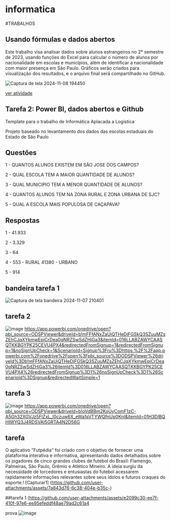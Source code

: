 # informatica

#TRABALHOS

## Usando fórmulas e dados abertos

Este trabalho visa analisar dados sobre alunos estrangeiros no 2º semestre de 2023, usando funções do Excel para calcular o número de alunos por nacionalidade em escolas e municípios, além de identificar a nacionalidade com maior presença em São Paulo. Gráficos serão criados para visualização dos resultados, e o arquivo final será compartilhado no GitHub.

![Captura de tela 2024-11-08 194450](https://github.com/user-attachments/assets/8c712f62-41da-4cc3-9961-168c664a0160)

[ver atividade](https://github.com/user-attachments/files/17684819/trabalho.1.xlsx)


## Tarefa 2: Power BI, dados abertos e Github

Template para o trabalho de Informática Aplacada a Logistica 

Projeto baseado no levantamento dos dados das escolas estaduais do Estado de São Paulo

## Questões  
1 - QUANTOS ALUNOS EXISTEM EM SÃO JOSE DOS CAMPOS?

2 - QUAL ESCOLA TEM A MAIOR QUANTIDADE DE ALUNOS?

3 - QUAL MUNICIPIO TEM A MENOR QUANTIDADE DE ALUNOS?

4 - QUANTOS ALUNOS TEM NA ZONA RURAL E ZONA URBANA DE SJC?

5 - QUAL A ESCOLA MAIS POPULOSA DE CAÇAPAVA?

## Respostas
1 - 41.933

2 - 3.329

3 - 64

4 - 553 - RURAL
 41380 - URBANO
    
5 - 914     

## bandeira tarefa 1

 ![Captura de tela bandeira 2024-11-07 210401](https://github.com/user-attachments/assets/d22f1786-4349-4112-95de-5a087e529023)
 ##  tarefa 2 
![image](https://github.com/user-attachments/assets/fd8cd01f-5365-4855-9952-5527be395367)
https://app.powerbi.com/onedrive/open?pbi_source=ODSPViewer&driveId=b!mFFfANxZaUiQTHeDiFGSkQ3SZuuMZsZEhCJqXYkmwEpiCrDea0qNRZSwSdZHiGa3&itemId=016LLABZAWYCAASQTKKBGYPK25CEVU4PX4&redirectedFromSignup=1&redirectedFromSignup=1&noSignUpCheck=1&ScenarioId=Signup%3Fru%3Dhttps:%2F%2Fapp.powerbi.com%2Fonedrive%2Fopen%3Fpbi_source%3DODSPViewer%26driveId%3Db!mFFfANxZaUiQTHeDiFGSkQ3SZuuMZsZEhCJqXYkmwEpiCrDea0qNRZSwSdZHiGa3%26itemId%3D016LLABZAWYCAASQTKKBGYPK25CEVU4PX4%26redirectedFromSignup%3D1%26noSignUpCheck%3D1%26ScenarioId%3DSignup&redirectedWaitSimple=1
##  tarefa 3 
![image](https://github.com/user-attachments/assets/b63a7bf5-7ef8-412c-b950-4a9ba847f150)
https://app.powerbi.com/onedrive/open?pbi_source=ODSPViewer&driveId=b!oVdBBm2KoUyComF1zC-A5Gh32XGVJz5FlZxL_l0czuw6X_eWa1sVTYWQfnUp0KnI&itemId=01H3DIBQHIWYQ3J4RDSVAI5GRTA4N2D56G




## tarefa     
O aplicativo "Futpédia" foi criado com o objetivo de fornecer uma plataforma interativa e informativa, apresentando dados detalhados sobre os jogadores de cinco grandes clubes de futebol do Brasil: Flamengo, Palmeiras, São Paulo, Grêmio e Atlético Mineiro. A ideia surgiu da necessidade de torcedores e entusiastas do futebol acessarem rapidamente informações relevantes sobre seus ídolos e futuros craques do esporte.!
[Capturar1]
(https://github.com/user-attachments/assets/7a843d76-6c38-404e-b35c-)


##tarefa 1 (https://github.com/user-attachments/assets/e2099c30-ee7f-410f-97e6-ee95efeddf48ae79ad2c61a4

prova  ![image](https://github.com/user-attachments/assets/91cc2988-2586-4182-a858-59062b1020fb)



 

